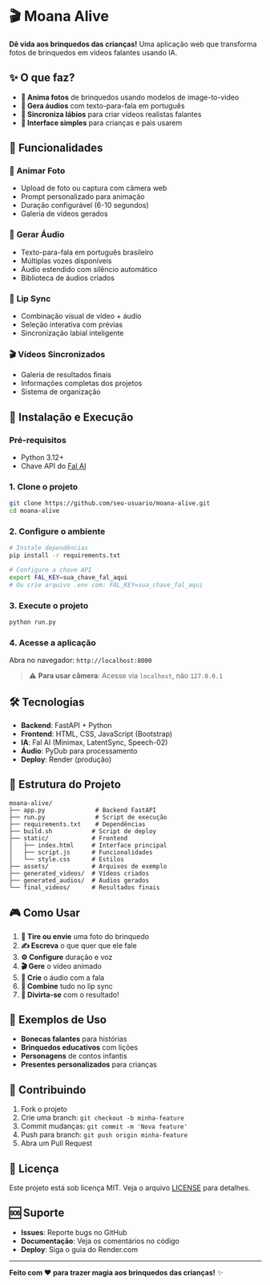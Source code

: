 # 🎬 Moana Alive

**Dê vida aos brinquedos das crianças!** Uma aplicação web que transforma fotos de brinquedos em vídeos falantes usando IA.

## ✨ O que faz?

- **📸 Anima fotos** de brinquedos usando modelos de image-to-video
- **🎤 Gera áudios** com texto-para-fala em português
- **💋 Sincroniza lábios** para criar vídeos realistas falantes
- **📱 Interface simples** para crianças e pais usarem

## 🎯 Funcionalidades

### 📸 **Animar Foto**
- Upload de foto ou captura com câmera web
- Prompt personalizado para animação
- Duração configurável (6-10 segundos)
- Galeria de vídeos gerados

### 🎤 **Gerar Áudio**
- Texto-para-fala em português brasileiro
- Múltiplas vozes disponíveis
- Áudio estendido com silêncio automático
- Biblioteca de áudios criados

### 💋 **Lip Sync**
- Combinação visual de vídeo + áudio
- Seleção interativa com prévias
- Sincronização labial inteligente

### 🎬 **Vídeos Sincronizados**
- Galeria de resultados finais
- Informações completas dos projetos
- Sistema de organização

## 🚀 Instalação e Execução

### Pré-requisitos
- Python 3.12+
- Chave API do [Fal AI](https://fal.ai)

### 1. Clone o projeto
```bash
git clone https://github.com/seu-usuario/moana-alive.git
cd moana-alive
```

### 2. Configure o ambiente
```bash
# Instale dependências
pip install -r requirements.txt

# Configure a chave API
export FAL_KEY=sua_chave_fal_aqui
# Ou crie arquivo .env com: FAL_KEY=sua_chave_fal_aqui
```

### 3. Execute o projeto
```bash
python run.py
```

### 4. Acesse a aplicação
Abra no navegador: `http://localhost:8000`

> ⚠️ **Para usar câmera**: Acesse via `localhost`, não `127.0.0.1`

## 🛠️ Tecnologias

- **Backend**: FastAPI + Python
- **Frontend**: HTML, CSS, JavaScript (Bootstrap)
- **IA**: Fal AI (Minimax, LatentSync, Speech-02)
- **Áudio**: PyDub para processamento
- **Deploy**: Render (produção)

## 📁 Estrutura do Projeto

```
moana-alive/
├── app.py              # Backend FastAPI
├── run.py              # Script de execução
├── requirements.txt    # Dependências
├── build.sh           # Script de deploy
├── static/            # Frontend
│   ├── index.html     # Interface principal
│   ├── script.js      # Funcionalidades
│   └── style.css      # Estilos
├── assets/            # Arquivos de exemplo
├── generated_videos/  # Vídeos criados
├── generated_audios/  # Áudios gerados
└── final_videos/      # Resultados finais
```

## 🎮 Como Usar

1. **📸 Tire ou envie** uma foto do brinquedo
2. **✍️ Escreva** o que quer que ele fale
3. **⚙️ Configure** duração e voz
4. **🎬 Gere** o vídeo animado
5. **🎤 Crie** o áudio com a fala
6. **💋 Combine** tudo no lip sync
7. **🎉 Divirta-se** com o resultado!

## 🌟 Exemplos de Uso

- **Bonecas falantes** para histórias
- **Brinquedos educativos** com lições
- **Personagens** de contos infantis
- **Presentes personalizados** para crianças

## 🤝 Contribuindo

1. Fork o projeto
2. Crie uma branch: `git checkout -b minha-feature`
3. Commit mudanças: `git commit -m 'Nova feature'`
4. Push para branch: `git push origin minha-feature`
5. Abra um Pull Request

## 📄 Licença

Este projeto está sob licença MIT. Veja o arquivo [LICENSE](LICENSE) para detalhes.

## 🆘 Suporte

- **Issues**: Reporte bugs no GitHub
- **Documentação**: Veja os comentários no código
- **Deploy**: Siga o guia do Render.com

---

**Feito com ❤️ para trazer magia aos brinquedos das crianças!** ✨
